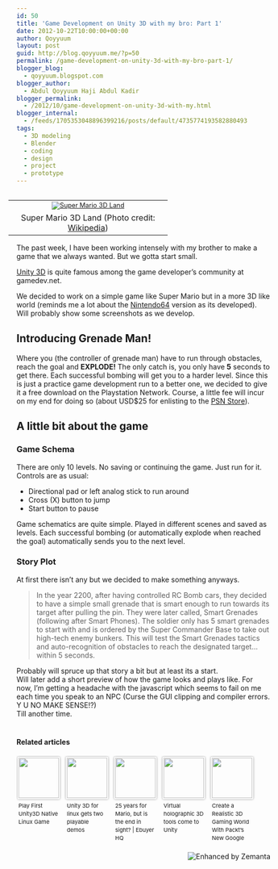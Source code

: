 ```yaml
---
id: 50
title: 'Game Development on Unity 3D with my bro: Part 1'
date: 2012-10-22T10:00:00+00:00
author: Qoyyuum
layout: post
guid: http://blog.qoyyuum.me/?p=50
permalink: /game-development-on-unity-3d-with-my-bro-part-1/
blogger_blog:
  - qoyyuum.blogspot.com
blogger_author:
  - Abdul Qoyyuum Haji Abdul Kadir
blogger_permalink:
  - /2012/10/game-development-on-unity-3d-with-my.html
blogger_internal:
  - /feeds/1705353048896399216/posts/default/4735774193582880493
tags:
  - 3D modeling
  - Blender
  - coding
  - design
  - project
  - prototype
---
```

<div style="text-align: right;">
</div>

<table cellpadding="0" cellspacing="0" style="float: right; margin-right: 1em; text-align: right;">
  <tr>
    <td style="text-align: center;">
      <a href="http://i0.wp.com/en.wikipedia.org/wiki/File:Super-Mario-3D-Land-Logo.jpg" style="margin-bottom: 1em; margin-left: auto; margin-right: auto; text-align: clear:right;"><img alt="Super Mario 3D Land" border="0" class="zemanta-img-inserted" src="http://i2.wp.com/upload.wikimedia.org/wikipedia/en/thumb/4/42/Super-Mario-3D-Land-Logo.jpg/300px-Super-Mario-3D-Land-Logo.jpg?resize=300%2C275" style="border: none; font-size: 0.8em;" data-recalc-dims="1" /></a>
    </td>
  </tr>
  
  <tr>
    <td style="text-align: center; width: 300px;">
      Super Mario 3D Land (Photo credit: <a href="http://en.wikipedia.org/wiki/File:Super-Mario-3D-Land-Logo.jpg" target="_blank">Wikipedia</a>)
    </td>
  </tr>
</table>

The past week, I have been working intensely with my brother to make a game that we always wanted. But we gotta start small.

<a href="http://www.unity3d.com/" rel="homepage nofollow" target="_blank" title="Unity (game engine)">Unity 3D</a> is quite famous among the game developer&#8217;s community at gamedev.net.

We decided to work on a simple game like Super Mario but in a more 3D like world (reminds me a lot about the <a href="http://en.wikipedia.org/wiki/Nintendo_64" rel="wikipedia nofollow" target="_blank" title="Nintendo 64">Nintendo64</a> version as its developed). Will probably show some screenshots as we develop.

## Introducing Grenade Man!

<div>
  Where you (the controller of grenade man) have to run through obstacles, reach the goal and <b>EXPLODE!</b> The only catch is, you only have <b>5</b> seconds to get there. Each successful bombing will get you to a harder level. Since this is just a practice game development run to a better one, we decided to give it a free download on the Playstation Network. Course, a little fee will incur on my end for doing so (about USD$25 for enlisting to the <a href="http://store.playstation.com/" rel="homepage nofollow" target="_blank" title="PlayStation Store">PSN Store</a>).
</div>

<div>
  <a name='more'></a>
</div>

## A little bit about the game

### Game Schema

<div>
  There are only 10 levels. No saving or continuing the game. Just run for it. Controls are as usual:
</div>

<div>
  <ul>
    <li>
      Directional pad or left analog stick to run around
    </li>
    <li>
      Cross (X) button to jump
    </li>
    <li>
      Start button to pause
    </li>
  </ul>
</div>

<div>
  Game schematics are quite simple. Played in different scenes and saved as levels. Each successful bombing (or automatically explode when reached the goal) automatically sends you to the next level.
</div>

<div>
</div>

### Story Plot

<div>
  At first there isn&#8217;t any but we decided to make something anyways.
</div>

> In the year 2200, after having controlled RC Bomb cars, they decided to have a simple small grenade that is smart enough to run towards its target after pulling the pin. They were later called, Smart Grenades (following after Smart Phones). The soldier only has 5 smart grenades to start with and is ordered by the Super Commander Base to take out high-tech enemy bunkers. This will test the Smart Grenades tactics and auto-recognition of obstacles to reach the designated target&#8230; within 5 seconds.

<div>
</div>

<div>
  Probably will spruce up that story a bit but at least its a start.
</div>

<div>
</div>

<div>
  Will later add a short preview of how the game looks and plays like. For now, I&#8217;m getting a headache with the javascript which seems to fail on me each time you speak to an NPC (Curse the GUI clipping and compiler errors. Y U NO MAKE SENSE!?)
</div>

<div>
</div>

<div>
  Till another time.
</div>

<div style="margin-top: 20px; overflow: hidden;">
  <h4>
    Related articles
  </h4>
  
  <ul style="margin: 0; overflow: hidden; padding: 0;">
    <li style="background: none; display: block; float: left; font-size: 11px; list-style: none; margin: 2px 10px 10px 2px; padding: 0; text-align: left; vertical-align: top; width: 84px;">
      <a href="http://www.ubuntuvibes.com/2012/08/play-first-unity3d-native-linux-game.html" rel="nofollow" style="border-radius: 2px; box-shadow: 0px 0px 4px #999; display: block; padding: 2px; text-decoration: none;" target="_blank"><img src="http://i1.wp.com/blog.qoyyuum.me/wp-content/uploads/2012/10/109084300_80_80.jpg?w=676" style="border: 0; display: block; margin: 0; max-width: 100%; padding: 0; width: 80px;" data-recalc-dims="1" /></a><a href="http://www.ubuntuvibes.com/2012/08/play-first-unity3d-native-linux-game.html" rel="nofollow" style="display: block; height: 80px; line-height: 12pt; overflow: hidden; padding: 5px 2px 0 2px; text-decoration: none;" target="_blank">Play First Unity3D Native Linux Game</a>
    </li>
    <li style="background: none; display: block; float: left; font-size: 11px; list-style: none; margin: 2px 10px 10px 2px; padding: 0; text-align: left; vertical-align: top; width: 84px;">
      <a href="http://www.engadget.com/2012/08/29/unity-3d-for-linux-gets-two-playable-demos/" rel="nofollow" style="border-radius: 2px; box-shadow: 0px 0px 4px #999; display: block; padding: 2px; text-decoration: none;" target="_blank"><img src="http://i2.wp.com/blog.qoyyuum.me/wp-content/uploads/2012/10/109279637_80_80.jpg?w=676" style="border: 0; display: block; margin: 0; max-width: 100%; padding: 0; width: 80px;" data-recalc-dims="1" /></a><a href="http://www.engadget.com/2012/08/29/unity-3d-for-linux-gets-two-playable-demos/" rel="nofollow" style="display: block; height: 80px; line-height: 12pt; overflow: hidden; padding: 5px 2px 0 2px; text-decoration: none;" target="_blank">Unity 3D for linux gets two playable demos</a>
    </li>
    <li style="background: none; display: block; float: left; font-size: 11px; list-style: none; margin: 2px 10px 10px 2px; padding: 0; text-align: left; vertical-align: top; width: 84px;">
      <a href="http://blog.ebuyer.com/2010/10/25-years-for-mario-but-is-the-end-in-sight/" rel="nofollow" style="border-radius: 2px; box-shadow: 0px 0px 4px #999; display: block; padding: 2px; text-decoration: none;" target="_blank"><img src="http://i0.wp.com/blog.qoyyuum.me/wp-content/uploads/2012/10/noimg_37_80_80.jpg?w=676" style="border: 0; display: block; margin: 0; max-width: 100%; padding: 0; width: 80px;" data-recalc-dims="1" /></a><a href="http://blog.ebuyer.com/2010/10/25-years-for-mario-but-is-the-end-in-sight/" rel="nofollow" style="display: block; height: 80px; line-height: 12pt; overflow: hidden; padding: 5px 2px 0 2px; text-decoration: none;" target="_blank">25 years for Mario, but is the end in sight? | Ebuyer HQ</a>
    </li>
    <li style="background: none; display: block; float: left; font-size: 11px; list-style: none; margin: 2px 10px 10px 2px; padding: 0; text-align: left; vertical-align: top; width: 84px;">
      <a href="http://www.develop-online.net/news/42217/Virtual-holographic-3D-tools-come-to-Unity" rel="nofollow" style="border-radius: 2px; box-shadow: 0px 0px 4px #999; display: block; padding: 2px; text-decoration: none;" target="_blank"><img src="http://i1.wp.com/blog.qoyyuum.me/wp-content/uploads/2012/10/117766683_80_80.jpg?w=676" style="border: 0; display: block; margin: 0; max-width: 100%; padding: 0; width: 80px;" data-recalc-dims="1" /></a><a href="http://www.develop-online.net/news/42217/Virtual-holographic-3D-tools-come-to-Unity" rel="nofollow" style="display: block; height: 80px; line-height: 12pt; overflow: hidden; padding: 5px 2px 0 2px; text-decoration: none;" target="_blank">Virtual holographic 3D tools come to Unity</a>
    </li>
    <li style="background: none; display: block; float: left; font-size: 11px; list-style: none; margin: 2px 10px 10px 2px; padding: 0; text-align: left; vertical-align: top; width: 84px;">
      <a href="http://www.prweb.com/releases/prweb2011/12/prweb9021304.htm" rel="nofollow" style="border-radius: 2px; box-shadow: 0px 0px 4px #999; display: block; padding: 2px; text-decoration: none;" target="_blank"><img src="http://i0.wp.com/blog.qoyyuum.me/wp-content/uploads/2012/10/noimg_98_80_80.jpg?w=676" style="border: 0; display: block; margin: 0; max-width: 100%; padding: 0; width: 80px;" data-recalc-dims="1" /></a><a href="http://www.prweb.com/releases/prweb2011/12/prweb9021304.htm" rel="nofollow" style="display: block; height: 80px; line-height: 12pt; overflow: hidden; padding: 5px 2px 0 2px; text-decoration: none;" target="_blank">Create a Realistic 3D Gaming World With Packt&#8217;s New Google SketchUp Book and eBook</a>
    </li>
  </ul>
</div>

<div style="height: 15px; margin-top: 10px;">
  <a href="http://www.zemanta.com/?px" title="Enhanced by Zemanta"><img alt="Enhanced by Zemanta" class="zemanta-pixie-img" src="http://i1.wp.com/blog.qoyyuum.me/wp-content/uploads/2012/10/zemified_h.png?w=676" style="border: none; float: right;" data-recalc-dims="1" /></a>
</div>